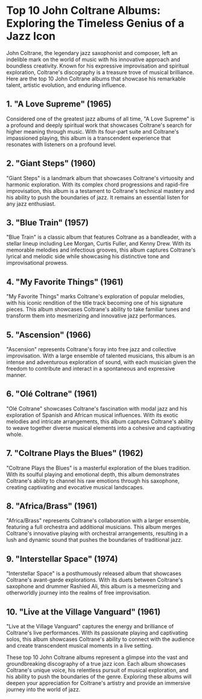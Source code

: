 <h1 class="title">Top 10 John Coltrane Albums: Exploring the Timeless Genius of a Jazz Icon</h1>
<p class="intro">John Coltrane, the legendary jazz saxophonist and composer, left an indelible mark on the world of music with his innovative approach and boundless creativity. Known for his expressive improvisation and spiritual exploration, Coltrane's discography is a treasure trove of musical brilliance. Here are the top 10 John Coltrane albums that showcase his remarkable talent, artistic evolution, and enduring influence.</p>
<h2 class="subtitle">1. "A Love Supreme" (1965)</h2>
<p>Considered one of the greatest jazz albums of all time, "A Love Supreme" is a profound and deeply spiritual work that showcases Coltrane's search for higher meaning through music. With its four-part suite and Coltrane's impassioned playing, this album is a transcendent experience that resonates with listeners on a profound level.</p>
<h2 class="subtitle">2. "Giant Steps" (1960)</h2>
<p>"Giant Steps" is a landmark album that showcases Coltrane's virtuosity and harmonic exploration. With its complex chord progressions and rapid-fire improvisation, this album is a testament to Coltrane's technical mastery and his ability to push the boundaries of jazz. It remains an essential listen for any jazz enthusiast.</p>
<h2 class="subtitle">3. "Blue Train" (1957)</h2>
<p>"Blue Train" is a classic album that features Coltrane as a bandleader, with a stellar lineup including Lee Morgan, Curtis Fuller, and Kenny Drew. With its memorable melodies and infectious grooves, this album captures Coltrane's lyrical and melodic side while showcasing his distinctive tone and improvisational prowess.</p>
<h2 class="subtitle">4. "My Favorite Things" (1961)</h2>
<p>"My Favorite Things" marks Coltrane's exploration of popular melodies, with his iconic rendition of the title track becoming one of his signature pieces. This album showcases Coltrane's ability to take familiar tunes and transform them into mesmerizing and innovative jazz performances.</p>
<h2 class="subtitle">5. "Ascension" (1966)</h2>
<p>"Ascension" represents Coltrane's foray into free jazz and collective improvisation. With a large ensemble of talented musicians, this album is an intense and adventurous exploration of sound, with each musician given the freedom to contribute and interact in a spontaneous and expressive manner.</p>
<h2 class="subtitle">6. "Olé Coltrane" (1961)</h2>
<p>"Olé Coltrane" showcases Coltrane's fascination with modal jazz and his exploration of Spanish and African musical influences. With its exotic melodies and intricate arrangements, this album captures Coltrane's ability to weave together diverse musical elements into a cohesive and captivating whole.</p>
<h2 class="subtitle">7. "Coltrane Plays the Blues" (1962)</h2>
<p>"Coltrane Plays the Blues" is a masterful exploration of the blues tradition. With its soulful playing and emotional depth, this album demonstrates Coltrane's ability to channel his raw emotions through his saxophone, creating captivating and evocative musical landscapes.</p>
<h2 class="subtitle">8. "Africa/Brass" (1961)</h2>
<p>"Africa/Brass" represents Coltrane's collaboration with a larger ensemble, featuring a full orchestra and additional musicians. This album merges Coltrane's innovative playing with orchestral arrangements, resulting in a lush and dynamic sound that pushes the boundaries of traditional jazz.</p>
<h2 class="subtitle">9. "Interstellar Space" (1974)</h2>
<p>"Interstellar Space" is a posthumously released album that showcases Coltrane's avant-garde explorations. With its duets between Coltrane's saxophone and drummer Rashied Ali, this album is a mesmerizing and otherworldly journey into the realms of free improvisation.</p>
<h2 class="subtitle">10. "Live at the Village Vanguard" (1961)</h2>
<p>"Live at the Village Vanguard" captures the energy and brilliance of Coltrane's live performances. With its passionate playing and captivating solos, this album showcases Coltrane's ability to connect with the audience and create transcendent musical moments in a live setting.</p>
<p>These top 10 John Coltrane albums represent a glimpse into the vast and groundbreaking discography of a true jazz icon. Each album showcases Coltrane's unique voice, his relentless pursuit of musical exploration, and his ability to push the boundaries of the genre. Exploring these albums will deepen your appreciation for Coltrane's artistry and provide an immersive journey into the world of jazz.</p>
